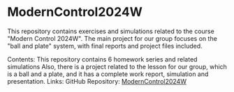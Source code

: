 # ModernControl2024W
This repository contains exercises and simulations related to the course "Modern Control 2024W". The main project for our group focuses on the "ball and plate" system, with final reports and project files included.

Contents:
This repository contains 6 homework series and related simulations
Also, there is a project related to the lesson for our group, which is a ball and a plate, and it has a complete work report, simulation and presentation.
Links:
GitHub Repository: [ModernControl2024W](https://github.com/mahdifb1381/ModernControl2024W)
